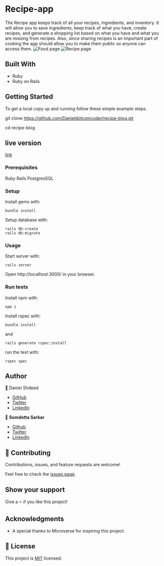 # Recipe-app


The Recipe app keeps track of all your recipes, ingredients, and inventory. It will allow you to save ingredients, keep track of what you have, create recipes, and generate a shopping list based on what you have and what you are missing from recipes. Also, since sharing recipes is an important part of cooking the app should allow you to make them public so anyone can access them.
![Food page](https://user-images.githubusercontent.com/84907743/157629554-0b22b91f-88a4-4f6c-a263-034bcb0f0c6e.PNG)
![Recipe page](https://user-images.githubusercontent.com/84907743/157629672-230e5762-be13-4d2d-b2df-406b98d30dd7.PNG)

## Built With

- Ruby
- Ruby on Rails

## Getting Started

To get a local copy up and running follow these simple example steps.

git clone https://github.com/Danieldotcomcoder/recipe-blog.git

cd recipe-blog

## live version

[link](https://gentle-hollows-44027.herokuapp.com/)
### Prerequisites

Ruby
Rails
PostgresSQL

### Setup

Install gems with:

```
bundle install
```

Setup database with:

```
rails db:create
rails db:migrate
```

### Usage

Start server with:

```
rails server
```

Open http://localhost:3000/ in your browser.

### Run tests

Install npm with:

```
npm i
```

Install rspec with:

```
bundle install
```

and

```
rails generate rspec:install
```

run the test with:

```
rspec spec
```

## Author
👤 Daniel Shdeed

- [GitHub](https://github.com/Danieldotcomcoder)
- [Twitter](https://twitter.com/DannyDotcoder)
- [LinkedIn](https://www.linkedin.com/in/daniel-shdeed-832b03115/)

👤 **Somdotta Sarkar**

- [Github](https://github.com/Somdotta07)
- [Twitter](https://github.com/Somdotta07)
- [LinkedIn](https://linkedin.com/in/somdottasarkar)


## 🤝 Contributing

Contributions, issues, and feature requests are welcome!

Feel free to check the [issues page](https://github.com/Somdotta07/My-Blog-App/issues).

## Show your support

Give a ⭐️ if you like this project!

## Acknowledgments

- A special thanks to Microverse for inspiring this project. 

## 📝 License

This project is [MIT](./LICENCE) licensed.
